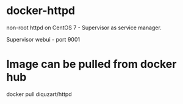 # docker-httpd
non-root httpd on CentOS 7 - Supervisor as service manager. 

Supervisor webui - port 9001

# Image can be pulled from docker hub

docker pull diquzart/httpd


